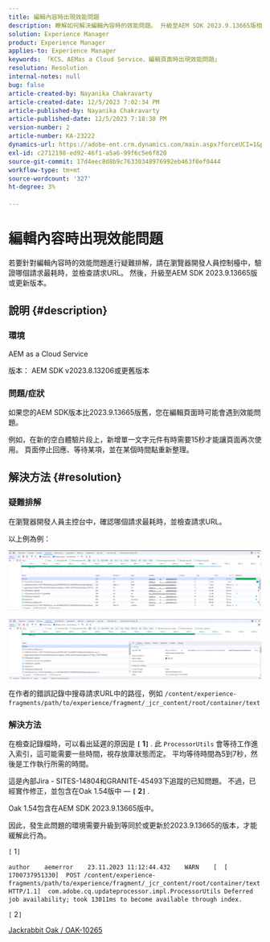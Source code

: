 ```yaml
---
title: 編輯內容時出現效能問題
description: 瞭解如何解決編輯內容時的效能問題。 升級至AEM SDK 2023.9.13665版相同或更新的版本。
solution: Experience Manager
product: Experience Manager
applies-to: Experience Manager
keywords: 「KCS、AEMas a Cloud Service、編輯頁面時出現效能問題」
resolution: Resolution
internal-notes: null
bug: false
article-created-by: Nayanika Chakravarty
article-created-date: 12/5/2023 7:02:34 PM
article-published-by: Nayanika Chakravarty
article-published-date: 12/5/2023 7:18:30 PM
version-number: 2
article-number: KA-23222
dynamics-url: https://adobe-ent.crm.dynamics.com/main.aspx?forceUCI=1&pagetype=entityrecord&etn=knowledgearticle&id=043862d7-a093-ee11-be37-6045bd006793
exl-id: c2712198-ed92-46f1-a5a6-99f6c5e6f820
source-git-commit: 17d4eec8d8b9c76330348976992eb463f0ef0444
workflow-type: tm+mt
source-wordcount: '327'
ht-degree: 3%

---
```


# 編輯內容時出現效能問題


若要針對編輯內容時的效能問題進行疑難排解，請在瀏覽器開發人員控制檯中，驗證哪個請求最耗時，並檢查請求URL。 然後，升級至AEM SDK 2023.9.13665版或更新版本。

## 說明 {#description}


### 環境

AEM as a Cloud Service

版本： AEM SDK v2023.8.13206或更舊版本

### 問題/症狀

如果您的AEM SDK版本比2023.9.13665版舊，您在編輯頁面時可能會遇到效能問題。

例如，在新的空白體驗片段上，新增單一文字元件有時需要15秒才能讓頁面再次使用。 頁面停止回應、等待某項，並在某個時間點重新整理。


## 解決方法 {#resolution}


### 疑難排解

在瀏覽器開發人員主控台中，確認哪個請求最耗時，並檢查請求URL。

以上例為例：

![](assets/20d78534-ad8a-ee11-8179-6045bd006a22.png)

![](assets/76c14aea-ad8a-ee11-8179-6045bd006a22.png)

在作者的錯誤記錄中搜尋請求URL中的路徑，例如 `/content/experience-fragments/path/to/experience/fragment/_jcr_content/root/container/text`

### 解決方法

在檢查記錄檔時，可以看出延遲的原因是 <b>`[` 1`]` </b>. 此 `ProcessorUtils` 會等待工作進入索引，這可能需要一些時間，視存放庫狀態而定。 平均等待時間為5到7秒，然後是工作執行所需的時間。

這是內部Jira - SITES-14804和GRANITE-45493下追蹤的已知問題。 不過，已經實作修正，並包含在Oak 1.54版中 —  <b>`[` 2`]` </b>.

Oak 1.54包含在AEM SDK 2023.9.13665版中。

因此，發生此問題的環境需要升級到等同於或更新於2023.9.13665的版本，才能緩解此行為。

`[` 1`]`


```
author    aemerror    23.11.2023 11:12:44.432    WARN    [  [ 1700737951330]  POST /content/experience-fragments/path/to/experience/fragment/_jcr_content/root/container/text HTTP/1.1]  com.adobe.cq.updateprocessor.impl.ProcessorUtils Deferred job availability; took 13011ms to become available through index.
```


`[` 2`]`

[Jackrabbit Oak / OAK-10265](https://issues.apache.org/jira/browse/OAK-10265)
